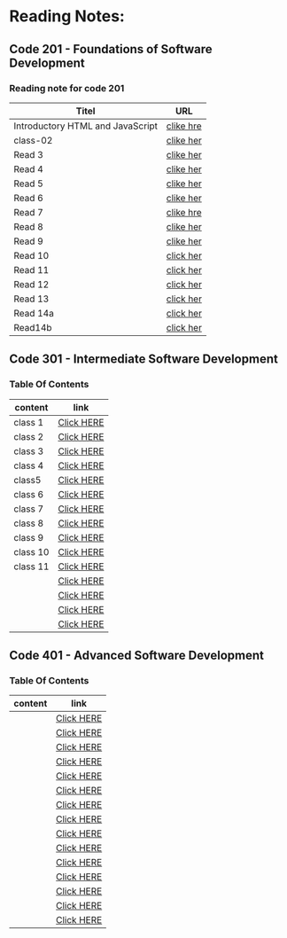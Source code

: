 # Reading Notes:
## Code 201 - Foundations of Software Development
### Reading note for code 201


| Titel                           |    URL                                                                 |
|---------------------------------|------------------------------------------------------------------------|
|Introductory HTML and JavaScript |  [ clike hre](https://ayahzaareer.github.io/reading2/HTML)             |
| class-02                        |  [clike her]( https://ayahzaareer.github.io/reading2/class-02 )        |
| Read 3                          |  [clike her]( https://ayahzaareer.github.io/reading2/read03)           |
| Read 4                          |  [clike her](https://ayahzaareer.github.io/reading2/read04)            |
| Read 5                          |  [clike her](https://ayahzaareer.github.io/reading2/read05)            |
| Read 6                          |  [clike her](https://ayahzaareer.github.io/reading2/read06)            |
| Read 7                          |  [clike hre](https://ayahzaareer.github.io/reading2/read07)            |
| Read 8                          |  [clike her](https://ayahzaareer.github.io/reading2/read08)            |
| Read 9                          |  [clike her ](https://ayahzaareer.github.io/reading2/read09)           |
| Read 10                         |  [click her](https://ayahzaareer.github.io/reading2/read10)            |
| Read 11                         |  [click her](https://ayahzaareer.github.io/reading2/read11)            |
| Read 12                         |  [click her](https://ayahzaareer.github.io/reading2/read12)            |
| Read 13                         |  [click her](https://ayahzaareer.github.io/reading2/read13)            |
| Read 14a                        |  [click her](https://ayahzaareer.github.io/reading2/read14a)           |
|Read14b                          |  [click her](https://ayahzaareer.github.io/reading2/read14b)           |




## Code 301 - Intermediate Software Development
### Table Of Contents
| content      | link                                                            |
| -----------  | ----------------------------------------------------------------|
| class 1      |[Click HERE](https://ayahzaareer.github.io/Reading-notes/class1) |
| class 2      |[Click HERE](https://ayahzaareer.github.io/Reading-notes/class2) |
| class 3      |[Click HERE](https://ayahzaareer.github.io/Reading-notes/class3) |
| class 4      |[Click HERE](https://ayahzaareer.github.io/Reading-notes/class4)|
| class5       |[Click HERE](https://ayahzaareer.github.io/Reading-notes/class5)|
| class 6      |[Click HERE](https://ayahzaareer.github.io/Reading-notes/class6)|
| class 7      |[Click HERE](https://ayahzaareer.github.io/Reading-notes/class7)|
| class 8      |[Click HERE](https://ayahzaareer.github.io/Reading-notes/class8)|
| class 9      |[Click HERE](https://ayahzaareer.github.io/Reading-notes/class9)|
| class 10     |[Click HERE](https://ayahzaareer.github.io/Reading-notes/class10)|
| class 11     |[Click HERE](https://ayahzaareer.github.io/Reading-notes/class11)|
|              |[Click HERE]()|
|              |[Click HERE]()|
|              |[Click HERE]()|
|              |[Click HERE]()|



## Code 401 -  Advanced Software Development
### Table Of Contents
| content      | link                                                            |
| -----------  | ----------------------------------------------------------------|
|      |[Click HERE]()|
|      |[Click HERE]()|
|      |[Click HERE]()|
|      |[Click HERE]()|
|      |[Click HERE]()|
|      |[Click HERE]()|
|      |[Click HERE]()|
|      |[Click HERE]()|
|      |[Click HERE]()|
|      |[Click HERE]()|
|      |[Click HERE]()|
|      |[Click HERE]()|
|      |[Click HERE]()|
|      |[Click HERE]()|
|      |[Click HERE]()|
